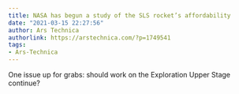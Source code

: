 ```yaml
---
title: NASA has begun a study of the SLS rocket’s affordability
date: "2021-03-15 22:27:56"
author: Ars Technica
authorlink: https://arstechnica.com/?p=1749541
tags:
- Ars-Technica
---
```

One issue up for grabs: should work on the Exploration Upper Stage continue?